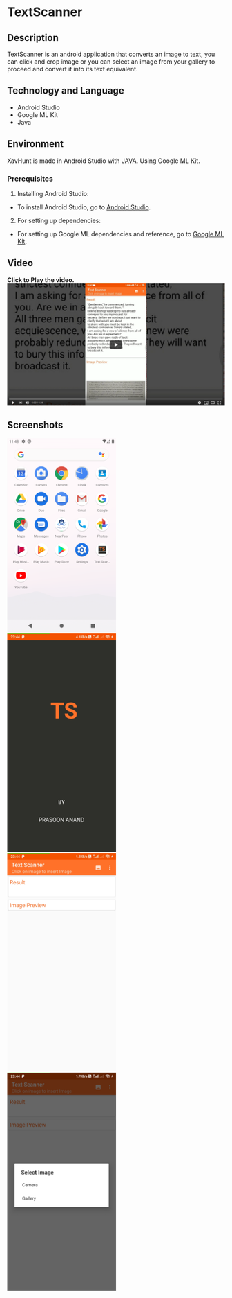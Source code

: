 # TextScanner

## Description
TextScanner is an android application that converts an image to text, you can click and crop image or you can select an image from your gallery to proceed and convert it into its text equivalent. 

## Technology and Language
- Android Studio
- Google ML Kit
- Java

## Environment
XavHunt is made in Android Studio with JAVA. Using Google ML Kit.

### Prerequisites
1. Installing Android Studio:
- To install Android Studio, go to [Android Studio](https://developer.android.com/studio).
2. For setting up dependencies:
- For setting up Google ML dependencies and reference, go to [Google ML Kit](https://developers.google.com/ml-kit).

## Video
**Click to Play the video.**
[![Video](https://github.com/prasoon-anand/TextScanner/blob/master/Screenshots/thumb.png)](https://youtu.be/0b3VgyS-gSo)

## Screenshots
<img src="https://github.com/prasoon-anand/TextScanner/blob/master/Screenshots/1.png" alt="icon" width="50%">
<img src="https://github.com/prasoon-anand/TextScanner/blob/master/Screenshots/2.jpg" alt="Splash" width="50%">
<img src="https://github.com/prasoon-anand/TextScanner/blob/master/Screenshots/3.jpg" alt="Homescreen" width="50%">
<img src="https://github.com/prasoon-anand/TextScanner/blob/master/Screenshots/4.jpg" alt="Options" width="50%">
